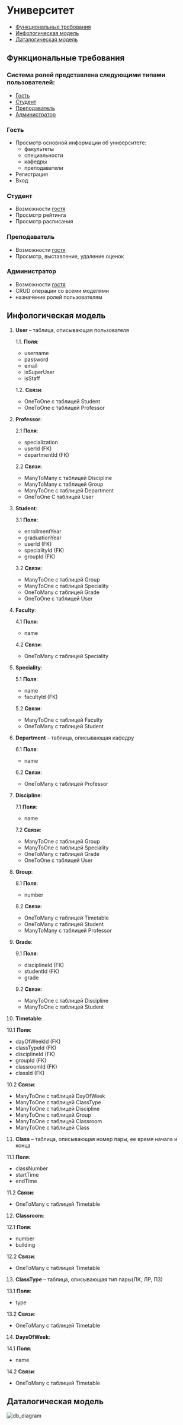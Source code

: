 # Университет  
- [Функциональные требования](#функциональные-требования)
- [Инфологическая модель](#инфологическая-модель)
- [Даталогическая модель](#даталогическая-модель)

## Функциональные требования
### Система ролей представлена следующими типами пользователей:
- [Гость](#гость)
- [Студент](#студент)
- [Преподаватель](#преподаватель)
- [Администратор](#администратор)

### Гость
- Просмотр основной информации об университете:
   - факультеты
   - специальности
   - кафедры
   - преподаватели
- Регистрация
- Вход
  
### Студент
- Возможности [гостя](#гость)
- Просмотр рейтинга
- Просмотр расписания
  
### Преподаватель
- Возможности [гостя](#гость)
- Просмотр, выставление, удаление оценок
  
### Администратор
- Возможности [гостя](#гость)
- CRUD операции со всеми моделями
- назначение ролей пользователям
  
## Инфологическая модель
1. **User** – таблица, описывающая пользователя
   
    1.1. **Поля**:
    - username
    - password
    - email
    - isSuperUser
    - isStaff
      
    1.2. **Связи**:
    - OneToOne с таблицей Student
    - OneToOne с таблицей Professor
     
2. **Professor**:

   2.1 **Поля**:
    - specialization
    - userId (FK)
    - departmentId (FK)
   
   2.2 **Связи**:
   - ManyToMany с таблицей Discipline
   - ManyToMany с таблицей Group
   - ManyToOne с таблицей Department
   - OneToOne С таблицей User

3. **Student**:

   3.1 **Поля**:
   - enrollmentYear
   - graduationYear
   - userId (FK)
   - specialityId (FK)
   - groupId (FK)

   3.2 **Связи**:
   - ManyToOne с таблицей Group
   - ManyToOne с таблицей Speciality
   - OneToMany с таблицей Grade
   - OneToOne с таблицей User
  
4. **Faculty**:
   
   4.1 **Поля**:
   - name

   4.2 **Связи**:
   - OneToMany с таблицей Speciality
   
5. **Speciality**:
   
   5.1 **Поля**:
   - name
   - facultyId (FK)

   5.2 **Связи**:
   - ManyToOne с таблицей Faculty
   - OneToMany с таблицей Student
     
6. **Department**  – таблица, описывающая кафедру

   6.1 **Поля**:
   - name

   6.2 **Связи**:
   - OneToMany с таблицей Professor
   
7. **Discipline**:

   7.1 **Поля**:
   - name

   7.2 **Связи**:
   - ManyToOne с таблицей Group
   - ManyToOne с таблицей Speciality
   - OneToMany с таблицей Grade
   - OneToOne с таблицей User
   
8. **Group**:

   8.1 **Поля**:
   - number

   8.2 **Связи**:
   - OneToMany с таблицей Timetable
   - OneToMany с таблицей Student
   - ManyToMany с таблицей Professor

9. **Grade**:

   9.1 **Поля**:
   - disciplineId (FK)
   - studentId (FK)
   - grade

   9.2 **Связи**:
   - ManyToOne с таблицей Discipline
   - ManyToOne с таблицей Student

10. **Timetable**:

   10.1 **Поля**:
   - dayOfWeekId (FK)
   - classTypeId (FK)
   - disciplineId (FK)
   - groupId (FK)
   - classroomId (FK)
   - classId (FK)

   10.2 **Связи**:
   - ManyToOne с таблицей DayOfWeek
   - ManyToOne с таблицей ClassType
   - ManyToOne с таблицей Discipline
   - ManyToOne с таблицей Group
   - ManyToOne с таблицей Classroom
   - ManyToOne с таблицей Class

11. **Class**  – таблица, описывающая номер пары, ее время начала и конца

   11.1 **Поля**:
   - classNumber
   - startTime
   - endTime

   11.2 **Связи**:
   - OneToMany с таблицей Timetable
     
12. **Classroom**:

   12.1 **Поля**:
   - number
   - building

   12.2 **Связи**:
   - OneToMany с таблицей Timetable

13. **ClassType**  – таблица, описывающая тип пары(ЛК, ЛР, ПЗ)

   13.1 **Поля**:
   - type

   13.2 **Связи**:
   - OneToMany с таблицей Timetable
     
14. **DaysOfWeek**:

   14.1 **Поля**:
   - name

   14.2 **Связи**:
   - OneToMany с таблицей Timetable
     
## Даталогическая модель
![db_diagram](db_university.svg)

